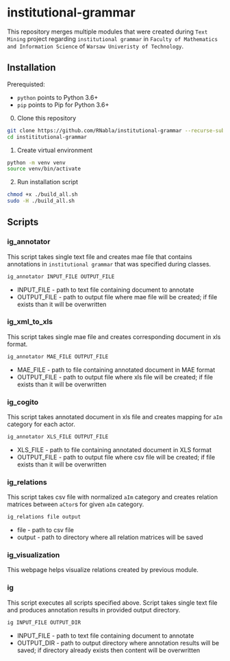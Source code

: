 # institutional-grammar

This repository merges multiple modules that were created during `Text Mining` project regarding `institutional grammar` in `Faculty of Mathematics and Information Science` of `Warsaw Univeristy of Technology`.

## Installation

Prerequisted:

- `python` points to Python 3.6+
- `pip` points to Pip for Python 3.6+

0. Clone this repository

```bash
git clone https://github.com/RNabla/institutional-grammar --recurse-submodules
cd instititutional-grammar
```

1. Create virtual environment

```bash
python -m venv venv
source venv/bin/activate
```
2. Run installation script

```bash
chmod +x ./build_all.sh
sudo -H ./build_all.sh
```

## Scripts

### ig_annotator

This script takes single text file and creates mae file that contains annotations in `institutional grammar` that was specified during classes.

```bash
ig_annotator INPUT_FILE OUTPUT_FILE
```

- INPUT_FILE - path to text file containing document to annotate
- OUTPUT_FILE - path to output file where mae file will be created; if file exists than it will be overwritten

### ig_xml_to_xls

This script takes single mae file and creates corresponding document in xls format.

```bash
ig_annotator MAE_FILE OUTPUT_FILE
```

- MAE_FILE - path to file containing annotated document in MAE format 
- OUTPUT_FILE - path to output file where xls file will be created; if file exists than it will be overwritten

### ig_cogito

This script takes annotated document in xls file and creates mapping for `aIm` category for each actor.

```bash
ig_annotator XLS_FILE OUTPUT_FILE
```

- XLS_FILE - path to file containing annotated document in XLS format 
- OUTPUT_FILE - path to output file where csv file will be created; if file exists than it will be overwritten

### ig_relations

This script takes csv file with normalized `aIm` category and creates relation matrices between `aCtor`s for given `aIm` category.

```bash
ig_relations file output
```

- file - path to csv file 
- output - path to directory where all relation matrices will be saved

### ig_visualization

This webpage helps visualize relations created by previous module.

### ig

This script executes all scripts specified above. Script takes single text file and produces annotation results in provided output directory.

```bash
ig INPUT_FILE OUTPUT_DIR
```

- INPUT_FILE - path to text file containing document to annotate
- OUTPUT_DIR - path to output directory where annotation results will be saved; if directory already exists then content will be overwritten
